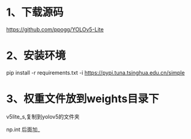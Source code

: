 # 1、下载源码

https://github.com/ppogg/YOLOv5-Lite

# 2、安装环境

pip install -r requirements.txt -i https://pypi.tuna.tsinghua.edu.cn/simple


# 3、权重文件放到weights目录下

v5lite_s,复制到yolov5的文件夹

np.int 后面加_
